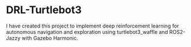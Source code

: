 # DRL-Turtlebot3
I have created this project to implement deep reinforcement learning for autonomous navigation and exploration using turtlebot3_waffle and ROS2-Jazzy with Gazebo Harmonic. 

